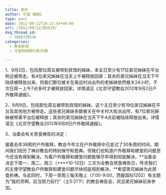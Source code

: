 ```yaml
---
title: 简讯
author: 守望 编辑2
type: post
date: 2012-09-12T10:13:54+00:00
url: /2012/09/12/简讯29/
dsq_thread_id:
  - 2808320536
categories:
  - 教会新闻
  - 守望网络期刊第35期

---
```

1、9月2日，包括那位周五被带到宾馆的姊妹，本主日至少有17位弟兄姊妹在平台附近被带走。有4位弟兄姊妹在当天上午被释放回家；其余的弟兄姊妹在当天下午陆续被释放出来。但我们那位被关在奥运村派出所的老姊妹依然被关24小时，于次日周一上午7点多时才被释放回家。详情请见《北京守望教会2012年9月2日户外敬拜通报》。

2、9月9日，包括那位周五被带到宾馆的姊妹，这个主日至少有19位弟兄姊妹在平台及其他地方被带走。这些弟兄姊妹多数被关在中关村大街派出所，有7位弟兄姊妹被带离平台后被释放；其余的弟兄姊妹在当天下午4点前被陆续释放出来。详情请见《北京守望教会2012年9月9日户外敬拜通报》。

3、治委会有关禁食祷告的决定：

接着去年38周的户外敬拜，教会今年又在户外敬拜中已走过了30多周的时间。期间我们经历了神对教会的特别保守和恩典。但我们也知道户外敬拜和建堂的问题至今还没有得到解决。为着户外敬拜和建堂问题能够尽早得到彻底解决，**治委会决定下周一、周二、周三（****10-12日）三天为全教会禁食祷告日，呼求我们的主使守望教会户外敬拜和建堂问题尽快彻底得到解决，**希望弟兄姊妹为此禁食祈祷。与此同时，下周一至周三每天晚上（7:00-9:00，西屋国际1202）有主题为“我的灵啊，应当努力前行”（士5:21下）的教会祷告会，欢迎弟兄姊妹前来参加。